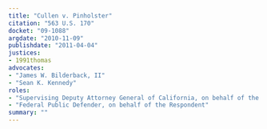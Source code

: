 ```yaml
---
title: "Cullen v. Pinholster"
citation: "563 U.S. 170"
docket: "09-1088"
argdate: "2010-11-09"
publishdate: "2011-04-04"
justices:
- 1991thomas
advocates:
- "James W. Bilderback, II"
- "Sean K. Kennedy"
roles:
- "Supervising Deputy Attorney General of California, on behalf of the Petitioner"
- "Federal Public Defender, on behalf of the Respondent"
summary: ""
---
```


